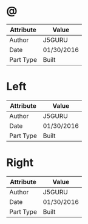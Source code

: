 # @
| Attribute | Value |
| ---  | ---     |
| Author | J5GURU |
| Date | 01/30/2016 |
| Part Type | Built |
# Left
| Attribute | Value |
| ---  | ---     |
| Author | J5GURU |
| Date | 01/30/2016 |
| Part Type | Built |
# Right
| Attribute | Value |
| ---  | ---     |
| Author | J5GURU |
| Date | 01/30/2016 |
| Part Type | Built |
